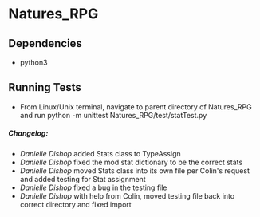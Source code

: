 # Natures_RPG

## Dependencies
  - python3
  
## Running Tests
  - From Linux/Unix terminal, navigate to parent directory of Natures_RPG and run python -m unittest Natures_RPG/test/statTest.py

##### Changelog:
  - *Danielle Dishop* added Stats class to TypeAssign
  - *Danielle Dishop* fixed the mod stat dictionary to be the correct stats
  - *Danielle Dishop* moved Stats class into its own file per Colin's request and added testing for Stat assignment
  - *Danielle Dishop* fixed a bug in the testing file
  - *Danielle Dishop* with help from Colin, moved testing file back into correct directory and fixed import
